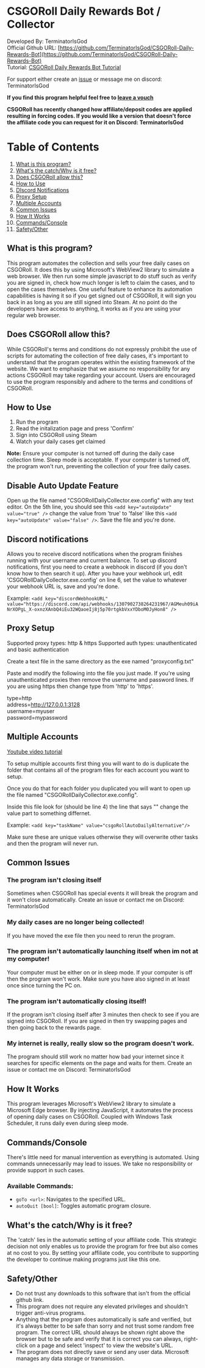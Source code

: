 # CSGORoll Daily Rewards Bot / Collector

Developed By: TerminatorIsGod  
Official Github URL: [https://github.com/TerminatorIsGod/CSGORoll-Daily-Rewards-Bot](https://github.com/TerminatorIsGod/CSGORoll-Daily-Rewards-Bot)  
Tutorial: [CSGORoll Daily Rewards Bot Tutorial](https://www.youtube.com/watch?v=B2sp25ok0VI)

For support either create an [issue](https://github.com/TerminatorIsGod/CSGORoll-Daily-Rewards-Bot/issues) or message me on discord: TerminatorIsGod

**If you find this program helpful feel free to [leave a vouch](https://www.reddit.com/r/CSGORollServices/comments/1be07ic/csgoroll_daily_rewards_bot/)**

**CSGORoll has recently changed how affiliate/deposit codes are applied resulting in forcing codes. If you would like a version that doesn't force the affiliate code you can request for it on Discord: TerminatorIsGod**

# Table of Contents

1. [What is this program?](#what-is-this-program)
2. [What's the catch/Why is it free?](#whats-the-catchwhy-is-it-free)
3. [Does CSGORoll allow this?](#does-csgoroll-allow-this)
4. [How to Use](#how-to-use)
5. [DIscord Notifications](#discord-notifications)
6. [Proxy Setup](#proxy-setup)
7. [Multiple Accounts](#multiple-accounts)
8. [Common Issues](#common-issues)
9. [How It Works](#how-it-works)
10. [Commands/Console](#commandsconsole)
11. [Safety/Other](#safetyother)

## What is this program?

This program automates the collection and sells your free daily cases on CSGORoll. It does this by using Microsoft's WebView2 library to simulate a web browser. We then run some simple javascript to do stuff such as verify you are signed in, check how much longer is left to claim the cases, and to open the cases themselves. One useful feature to enhance its automation capabilities is having it so if you get signed out of CSGORoll, it will sign you back in as long as you are still signed into Steam. At no point do the developers have access to anything, it works as if you are using your regular web browser.

## Does CSGORoll allow this?

While CSGORoll's terms and conditions do not expressly prohibit the use of scripts for automating the collection of free daily cases, it's important to understand that the program operates within the existing framework of the website. We want to emphasize that we assume no responsibility for any actions CSGORoll may take regarding your account. Users are encouraged to use the program responsibly and adhere to the terms and conditions of CSGORoll.

## How to Use

1. Run the program
2. Read the initalization page and press 'Confirm'
3. Sign into CSGORoll using Steam
4. Watch your daily cases get claimed

**Note:** Ensure your computer is not turned off during the daily case collection time. Sleep mode is acceptable. If your computer is turned off, the program won't run, preventing the collection of your free daily cases.

## Disable Auto Update Feature
Open up the file named "CSGORollDailyCollector.exe.config" with any text editor. On the 5th line, you should see this `<add key="autoUpdate" value="true" />` change the value from 'true' to 'false' like this `<add key="autoUpdate" value="false" />`. Save the file and you're done.

## Discord notifications
Allows you to receive discord notifications when the program finishes running with your username and current balance.
To set up discord notifications, first you need to create a webhook in discord (if you don't know how to then search it up). After you have your webhook url, edit 'CSGORollDailyCollector.exe.config' on line 6, set the value to whatever your webhook URL is, save and you're done.

Example: `<add key="discordWebhookURL" value="https://discord.com/api/webhooks/1307902738264231967/AGMeuh09iANrXOPgL_X-oxnzXAnbQ4iEu32WQaoeIj8j5p70rtgkbVxxYDboM0JyHon8" /> `

## Proxy Setup
Supported proxy types: http & https
Supported auth types: unauthenticated and basic authentication

Create a text file in the same directory as the exe named "proxyconfig.txt"

Paste and modify the following into the file you just made. If you're using unauthenticated proxies then remove the username and password lines. If you are using https then change type from 'http' to 'https'.

type=http <br>
address=http://127.0.0.1:3128 <br>
username=myuser <br>
password=mypassword


## Multiple Accounts
[Youtube video tutorial](https://youtu.be/B2sp25ok0VI?t=191)

To setup multiple accounts first thing you will want to do is duplicate the folder that contains all of the program files for each account you want to setup. 

Once you do that for each folder you duplicated you will want to open up the file named "CSGORollDailyCollector.exe.config". 

Inside this file look for (should be line 4) the line that says "<add key="taskName" value="csgoRollAutoDaily"/>" change the value part to something differnet. 

Example: `<add key="taskName" value="csgoRollAutoDailyAlternative"/>`

Make sure these are unique values otherwise they will overwrite other tasks and then the program will never run.

## Common Issues

### The program isn't closing itself
Sometimes when CSGORoll has special events it will break the program and it won't close automatically. Create an issue or contact me on Discord: TerminatorIsGod

### My daily cases are no longer being collected!
If you have moved the exe file then you need to rerun the program.

### The program isn't automatically launching itself when im not at my computer!
Your computer must be either on or in sleep mode. If your computer is off then the program won't work. Make sure you have also signed in at least once since turning the PC on.

### The program isn't automatically closing itself!
If the program isn't closing itself after 3 minutes then check to see if you are signed into CSGORoll. If you are signed in then try swapping pages and then going back to the rewards page.

### My internet is really, really slow so the program doesn't work.
The program should still work no matter how bad your internet since it searches for specific elements on the page and waits for them. Create an issue or contact me on Discord: TerminatorIsGod

## How It Works

This program leverages Microsoft's WebView2 library to simulate a Microsoft Edge browser. By injecting JavaScript, it automates the process of opening daily cases on CSGORoll. Coupled with Windows Task Scheduler, it runs daily even during sleep mode.

## Commands/Console

There's little need for manual intervention as everything is automated. Using commands unnecessarily may lead to issues. We take no responsibility or provide support in such cases.

### Available Commands:

- `goTo <url>`: Navigates to the specified URL.
- `autoQuit [bool]`: Toggles automatic program closure.

## What's the catch/Why is it free?

The 'catch' lies in the automatic setting of your affiliate code. This strategic decision not only enables us to provide the program for free but also comes at no cost to you. By setting your affiliate code, you contribute to supporting the developer to continue making programs just like this one.

## Safety/Other

- Do not trust any downloads to this software that isn't from the official github link.
- This program does not require any elevated privileges and shouldn't trigger anti-virus programs.
- Anything that the program does automatically is safe and verified, but it's always better to be safe than sorry and not trust some random free program. The correct URL should always be shown right above the browser but to be safe and verify that it is correct you can always, right-click on a page and select 'inspect' to view the website's URL.
- The program does not directly save or send any user data. Microsoft manages any data storage or transmission.

